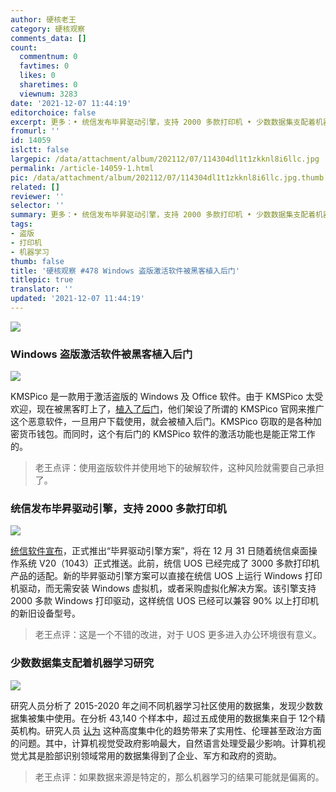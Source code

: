 ```yaml
---
author: 硬核老王
category: 硬核观察
comments_data: []
count:
  commentnum: 0
  favtimes: 0
  likes: 0
  sharetimes: 0
  viewnum: 3283
date: '2021-12-07 11:44:19'
editorchoice: false
excerpt: 更多：• 统信发布毕昇驱动引擎，支持 2000 多款打印机 • 少数数据集支配着机器学习研究
fromurl: ''
id: 14059
islctt: false
largepic: /data/attachment/album/202112/07/114304dl1t1zkknl8i6llc.jpg
permalink: /article-14059-1.html
pic: /data/attachment/album/202112/07/114304dl1t1zkknl8i6llc.jpg.thumb.jpg
related: []
reviewer: ''
selector: ''
summary: 更多：• 统信发布毕昇驱动引擎，支持 2000 多款打印机 • 少数数据集支配着机器学习研究
tags:
- 盗版
- 打印机
- 机器学习
thumb: false
title: '硬核观察 #478 Windows 盗版激活软件被黑客植入后门'
titlepic: true
translator: ''
updated: '2021-12-07 11:44:19'
---
```


![](/data/attachment/album/202112/07/114304dl1t1zkknl8i6llc.jpg)


### Windows 盗版激活软件被黑客植入后门


![](/data/attachment/album/202112/07/114313grzmuu5urphu1x4p.jpg)


KMSPico 是一款用于激活盗版的 Windows 及 Office 软件。由于 KMSPico 太受欢迎，现在被黑客盯上了，[植入了后门](https://fossbytes.com/kmspico-malware-cryptocurrency-wallet/)，他们架设了所谓的 KMSPico 官网来推广这个恶意软件，一旦用户下载使用，就会被植入后门。KMSPico 窃取的是各种加密货币钱包。而同时，这个有后门的 KMSPico 软件的激活功能也是能正常工作的。



> 
> 老王点评：使用盗版软件并使用地下的破解软件，这种风险就需要自己承担了。
> 
> 
> 


### 统信发布毕昇驱动引擎，支持 2000 多款打印机


![](/data/attachment/album/202112/07/114335cp91da3p7a2fcknp.jpg)


[统信软件宣布](https://www.uniontech.com/next/topic/uos2021)，正式推出“毕昇驱动引擎方案”，将在 12 月 31 日随着统信桌面操作系统 V20（1043）正式推送。此前，统信 UOS 已经完成了 3000 多款打印机产品的适配。新的毕昇驱动引擎方案可以直接在统信 UOS 上运行 Windows 打印机驱动，而无需安装 Windows 虚拟机，或者采购虚拟化解决方案。该引擎支持 2000 多款 Windows 打印驱动，这样统信 UOS 已经可以兼容 90% 以上打印机的新旧设备型号。



> 
> 老王点评：这是一个不错的改进，对于 UOS 更多进入办公环境很有意义。
> 
> 
> 


### 少数数据集支配着机器学习研究


![](/data/attachment/album/202112/07/114357zs02xx2zx1n042e6.jpg)


研究人员分析了 2015-2020 年之间不同机器学习社区使用的数据集，发现少数数据集被集中使用。在分析 43,140 个样本中，超过五成使用的数据集来自于 12个精英机构。研究人员 [认为](https://www.unite.ai/a-cartel-of-influential-datasets-are-dominating-machine-learning-research-new-study-suggests/) 这种高度集中化的趋势带来了实用性、伦理甚至政治方面的问题。其中，计算机视觉受政府影响最大，自然语言处理受最少影响。计算机视觉尤其是脸部识别领域常用的数据集得到了企业、军方和政府的资助。



> 
> 老王点评：如果数据来源是特定的，那么机器学习的结果可能就是偏离的。
> 
> 
>